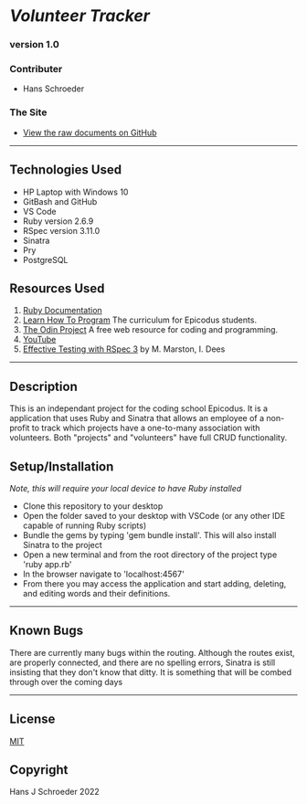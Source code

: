 # _Volunteer Tracker_
### version 1.0

### Contributer
* Hans Schroeder

### The Site
* [View the raw documents on GitHub](https://github.com/hajschroeder/volunteers)
---

## Technologies Used
* HP Laptop with Windows 10
* GitBash and GitHub
* VS Code
* Ruby version 2.6.9
* RSpec version 3.11.0
* Sinatra
* Pry
* PostgreSQL

## Resources Used
1. [Ruby Documentation](https://ruby-doc.org/) 
1. [Learn How To Program](https://learnhowtoprogram.com) The curriculum for Epicodus students.
1. [The Odin Project](https://theodinproject.com) A free web resource for coding and programming.
1. [YouTube](www.youtube.com)
1. [Effective Testing with RSpec 3](https://pragprog.com/titles/rspec3/effective-testing-with-rspec-3/) by M. Marston, I. Dees

---

## Description

This is an independant project for the coding school Epicodus. It is a application that uses Ruby and Sinatra that allows an employee of a non-profit to track which projects have a one-to-many association with volunteers. Both "projects" and "volunteers" have full CRUD functionality. 

## Setup/Installation
_Note, this will require your local device to have Ruby installed_
* Clone this repository to your desktop
* Open the folder saved to your desktop with VSCode (or any other IDE capable of running Ruby scripts)
* Bundle the gems by typing 'gem bundle install'. This will also install Sinatra to the project
* Open a new terminal and from the root directory of the project type 'ruby app.rb'
* In the browser navigate to 'localhost:4567' 
* From there you may access the application and start adding, deleting, and editing words and their definitions. 
___

## Known Bugs
There are currently many bugs within the routing. Although the routes exist, are properly connected, and there are no spelling errors, Sinatra is still insisting that they don't know that ditty. It is something that will be combed through over the coming days 

---

## License 
[MIT](https://choosealicense.com/licenses/mit/)

## Copyright
Hans J Schroeder 2022